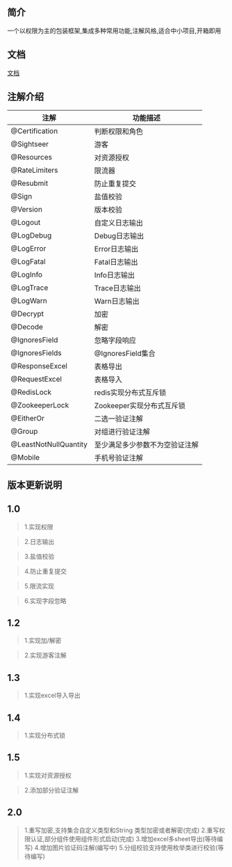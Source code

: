 ## 简介
一个以权限为主的包装框架,集成多种常用功能,注解风格,适合中小项目,开箱即用

## 文档
 
[文档](https://github.com/adongs/security-manager-spring-boot-starter/wiki)


## 注解介绍

|注解|功能描述|
|---|---|
@Certification|判断权限和角色
@Sightseer|游客
@Resources|对资源授权
@RateLimiters|限流器
@Resubmit|防止重复提交
@Sign|盐值校验
@Version|版本校验
@Logout|自定义日志输出
@LogDebug|Debug日志输出
@LogError|Error日志输出
@LogFatal|Fatal日志输出
@LogInfo|Info日志输出
@LogTrace|Trace日志输出
@LogWarn|Warn日志输出
@Decrypt|加密
@Decode|解密
@IgnoresField|忽略字段响应
@IgnoresFields|@IgnoresField集合
@ResponseExcel|表格导出
@RequestExcel|表格导入
@RedisLock|redis实现分布式互斥锁
@ZookeeperLock|Zookeeper实现分布式互斥锁
@EitherOr|二选一验证注解
@Group|对组进行验证注解
@LeastNotNullQuantity|至少满足多少参数不为空验证注解
@Mobile|手机号验证注解



## 版本更新说明

## 1.0

> 1.实现权限

> 2.日志输出

> 3.盐值校验

> 4.防止重复提交

> 5.限流实现

> 6.实现字段忽略

## 1.2

> 1.实现加/解密

> 2.实现游客注解

## 1.3

> 1.实现excel导入导出

## 1.4

> 1.实现分布式锁

## 1.5
> 1.实现对资源授权

> 2.添加部分验证注解

## 2.0

> 1.重写加密,支持集合自定义类型和String 类型加密或者解密(完成)
> 2.重写权限认证,部分组件使用组件形式启动(完成)
> 3.增加excel多sheet导出(等待编写)
> 4.增加图片验证码注解(编写中)
> 5.分组校验支持使用枚举类进行校验(等待编写)